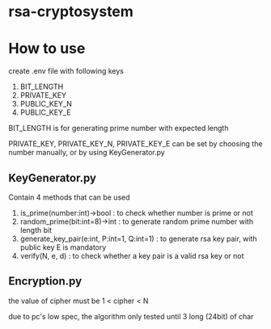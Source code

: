 # rsa-cryptosystem
<h1>How to use</h1>
  <p>create .env file with following keys</p>
  <ol>
  <li>BIT_LENGTH</li>
  <li>PRIVATE_KEY</li>
  <li>PUBLIC_KEY_N</li>
  <li>PUBLIC_KEY_E</li>
  </ol>
  <p>BIT_LENGTH is for generating prime number with expected length</p>
  <p>PRIVATE_KEY, PRIVATE_KEY_N, PRIVATE_KEY_E can be set by choosing the number manually, or by using KeyGenerator.py</p>
<h2>KeyGenerator.py</h2>
  <p>Contain 4 methods that can be used</p>
  <ol>
  <li>is_prime(number:int)->bool : to check whether number is prime or not</li>
  <li>random_prime(bit:int=8)->int : to generate random prime number with length <bit> bit</li>
  <li>generate_key_pair(e:int, P:int=1, Q:int=1) : to generate rsa key pair, with public key E is mandatory</li>
  <li>verify(N, e, d) : to check whether a key pair is a valid rsa key or not</li>    
  </ol>
<h2>Encryption.py</h2>
  <p>the value of cipher must be 1 < cipher < N </p>
  <p>due to pc's low spec, the algorithm only tested until 3 long (24bit) of char</p>
